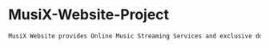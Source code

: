 # MusiX-Website-Project

```bash
MusiX Website provides Online Music Streaming Services and exclusive downloads to it's users.
```